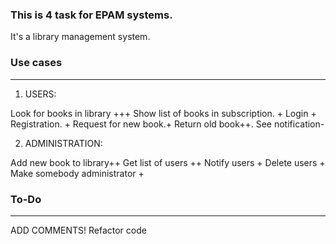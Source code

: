 ### This is 4 task for EPAM systems.

It's a library management system.

### Use cases
-------------------
1) USERS:

Look for books in library +++
Show list of books in subscription. +
Login +
Registration. +
Request for new book.+
Return old book++.
See notification-

2) ADMINISTRATION:

Add new book to library++
Get list of users ++
Notify users +
Delete users +
Make somebody administrator +

### To-Do
------------------
ADD COMMENTS!
Refactor code

